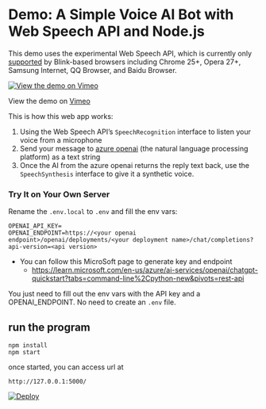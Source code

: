 # Demo: A Simple Voice AI Bot with Web Speech API and Node.js

This demo uses the experimental Web Speech API, which is currently only [supported](http://caniuse.com/#search=speech) by Blink-based browsers including Chrome 25+, Opera 27+, Samsung Internet, QQ Browser, and Baidu Browser.

[![View the demo on Vimeo](https://i.vimeocdn.com/video/633160262_480x297.jpg)](https://vimeo.com/215612852)

View the demo on [Vimeo](https://vimeo.com/215612852/)



This is how this web app works:

1. Using the Web Speech API’s `SpeechRecognition` interface to listen your voice from a microphone
2. Send your message to [azure openai](https://learn.microsoft.com/en-us/azure/ai-services/openai/) (the natural language processing platform) as a text string
3. Once the AI from the azure openai returns the reply text back, use the `SpeechSynthesis` interface to give it a synthetic voice.


### Try It on Your Own Server

Rename the `.env.local` to `.env` and fill the env vars:

```
OPENAI_API_KEY=
OPENAI_ENDPOINT=https://<your openai endpoint>/openai/deployments/<your deployment name>/chat/completions?api-version=<api version>
```

- You can follow this MicroSoft page to generate key and endpoint
    - https://learn.microsoft.com/en-us/azure/ai-services/openai/chatgpt-quickstart?tabs=command-line%2Cpython-new&pivots=rest-api
 
You just need to fill out the env vars with the API key and a OPENAI_ENDPOINT. No need to create an `.env` file.


## run the program

```text
npm install
npm start
```

once started, you can access url at
```text
http://127.0.0.1:5000/
```


[![Deploy](https://www.herokucdn.com/deploy/button.svg)](https://heroku.com/deploy?template=https://github.com/girliemac/web-speech-ai)



